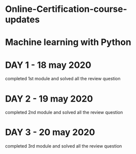 # Online-Certification-course-updates

# Machine learning with Python 

# DAY 1 - 18 may 2020
  completed 1st module and solved all the review question 
  
 # DAY 2 - 19 may 2020
  completed 2nd module and solved all the review question 
  
 # DAY 3 - 20 may 2020
  completed 3rd module and solved all the review question 
 

